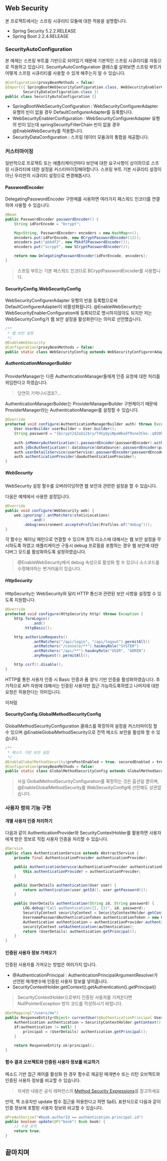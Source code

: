 ## Web Security
본 프로젝트에서는 스프링 시큐리티 모듈에 대한 적용을 설명합니다.

- Spring Security 5.2.2.RELEASE
- Spring Boot 2.2.4.RELEASE

### SecurityAutoConfiguration
본 예제는 스프링 부트를 기반으로 되어있기 때문에 기본적인 스프링 시큐리티를 자동으로 적용하고 있습니다. SecurityAutoConfiguration 클래스를 살펴보면 스프링 부트가 어떻게 스프링 시큐리티를 사용할 수 있게 해주는지 알 수 있습니다.

```java
@Configuration(proxyBeanMethods = false)
@Import({ SpringBootWebSecurityConfiguration.class, WebSecurityEnablerConfiguration.class,
		SecurityDataConfiguration.class })
public class SecurityAutoConfiguration {}
```

- SpringBootWebSecurityConfiguration : WebSecurityConfigurerAdapter 유형의 빈이 없을 경우 DefaultConfigurerAdapter를 등록합니다.
- WebSecurityEnablerConfiguration : WebSecurityConfigurerAdapter 유형의 빈이 있는데 springSecurityFilterChain 빈이 없을 경우 @EnableWebSecurity를 적용합니다.
- SecurityDataConfiguration : 스프링 데이터 모듈과의 통합을 제공합니다.

### 커스터마이징
일반적으로 프로젝트 또는 애플리케이션마다 보안에 대한 요구사항이 상이하므로 스프링 시큐리티에 대한 설정을 커스터마이징해야합니다. 스프링 부트 기본 시큐리티 설정이 아닌 우리만의 시큐리티 설정으로 변경해봅시다.

#### PasswordEncoder
DelegatingPasswordEncoder 구현체를 사용하면 여러가지 패스워드 인코더를 연결하여 사용할 수 있습니다.

```java
@Bean
public PasswordEncoder passwordEncoder() {
    String idForEncode = "bcrypt";

    Map<String, PasswordEncoder> encoders = new HashMap<>();
    encoders.put(idForEncode, new BCryptPasswordEncoder(12));
    encoders.put("pbkdf2", new Pbkdf2PasswordEncoder());
    encoders.put("scrypt", new SCryptPasswordEncoder());

    return new DelegatingPasswordEncoder(idForEncode, encoders);
}
```

> 스프링 부트는 기본 패스워드 인코더로 BCryptPasswordEncoder를 사용합니다.

#### SecurityConfig.WebSecurityConfig
WebSecurityConfigurerAdapter 유형의 빈을 등록함으로써 DefaultConfigurerAdapter이 비활성화됩니다. @EnableWebSecurity는 WebSecurityEnablerConfiguration에 등록되므로 명시하지않아도 되지만 저는 WebSecurityConfig가 웹 보안 설정을 활성화한다는 의미로 선언했습니다.

```java
/**
 * 웹 보안 설정
 */
@EnableWebSecurity
@Configuration(proxyBeanMethods = false)
public static class WebSecurityConfig extends WebSecurityConfigurerAdapter {}
```

##### AuthenticationManagerBuilder
ProviderManager는 다른 AuthenticationManager들에게 인증 요청에 대한 처리를 위임한다고 하였습니다.

> 당연히 기억나시겠죠?...

AuthenticationManagerBuilder는 ProviderManagerBuilder 구현체이기 때문에 ProviderManager라는 AuthenticationManager를 설정할 수 있습니다.

```java
@Override
protected void configure(AuthenticationManagerBuilder auth) throws Exception {
    User.UserBuilder userBuilder = User.builder();
    String password = "{bcrypt}$2a$12$ry/T4SyQyiNpaWbadf9sne3Cko..q92Oh2klkCMv4XB1qG6cy8iaG";
    
    auth.inMemoryAuthentication().passwordEncoder(passwordEncoder).withUser(userBuilder.username("system").password(password).roles("SYSTEM"));
    auth.jdbcAuthentication().dataSource(dataSource).passwordEncoder(passwordEncoder).withDefaultSchema().withUser(userBuilder.username("admin").password(password).roles("ADMIN"));
    auth.userDetailsService(userService).passwordEncoder(passwordEncoder);
    auth.authenticationProvider(daoAuthenticationProvider);
}
```

##### WebSecurity
WebSecurity 설정 함수를 오버라이딩하면 웹 보안과 관련한 설정을 할 수 있습니다.

다음은 예제에서 사용한 설정입니다.
```java
@Override
public void configure(WebSecurity web) {
    web.ignoring().antMatchers(staticLocations)
            .and()
        .debug(environment.acceptsProfiles(Profiles.of("debug")));
}
```

각 함수는 체이닝 패턴으로 연결할 수 있으며 정적 리소스에 대해서는 웹 보안 설정을 무시하도록 하였고 애플리케이션 구동시 debug 프로필을 포함하는 경우 웹 보안에 대한 디버그 모드를 활성화하도록 설정하였습니다.

> @EnableWebSecurity에서 debug 속성으로 활성화 할 수 있으나 소스코드를 수정해야하는 번거러움이 있습니다.

##### HttpSecurity
HttpSecurity는 WebSecurity와 달리 HTTP 통신과 관련된 보안 사항을 설정할 수 있도록 지원합니다. 

```java
@Override
protected void configure(HttpSecurity http) throws Exception {
    http.formLogin()
            .and()
        .httpBasic();

    http.authorizeRequests()
            .antMatchers("/api/login", "/api/logout").permitAll()
            .antMatchers("/console/**").hasAnyRole("SYSTEM")
            .antMatchers("/api/**").hasAnyRole("USER", "ADMIN")
            .anyRequest().permitAll();

    http.csrf().disable();
}
```

HTTP를 통한 사용자 인증 시 Basic 인증과 폼 양식 기반 인증을 활성화하였습니다. 추가적으로 API 자원에 대해서는 인증된 사용자만 접근 가능하도록하였고 나머지에 대한 요청은 허용한다는 의미입니다.  

이처럼 

#### SecurityConfig.GlobalMethodSecurityConfig
GlobalMethodSecurityConfiguration 클래스를 확장하여 설정을 커스터마이징 할 수 있으며 @EnableGlobalMethodSecurity으로 전역 메소드 보안을 활성화 할 수 있습니다.

```java
/**
 * 메소드 기반 보안 설정
 */
@EnableGlobalMethodSecurity(prePostEnabled = true, securedEnabled = true, jsr250Enabled = false)
@Configuration(proxyBeanMethods = false)
public static class GlobalMethodSecurityConfig extends GlobalMethodSecurityConfiguration {}
```

> 사실 GlobalMethodSecurityConfiguration를 확장하는 것은 옵션일 뿐이며, @EnableGlobalMethodSecurity를 WebSecurityConfig에 선언해도 상관없습니다.

### 사용자 정의 기능 구현

#### 개별 사용자 인증 처리하기
다음과 같이 AuthenticationProvider와 SecurityContextHolder를 활용하면 사용자에게 받은 정보로 직접 사용자 인증을 처리할 수 있습니다. 

```java
@Service
public class AuthenticationService extends AbstractService {
    private final AuthenticationProvider authenticationProvider;

    public AuthenticationService(AuthenticationProvider authenticationProvider) {
        this.authenticationProvider = authenticationProvider;
    }

    public UserDetails authentication(User user) {
        return authentication(user.getId(), user.getPassword());
    }

    public UserDetails authentication(String id, String password) {
        LOG.debug("Call authentication({}, {})", id, password);
        SecurityContext securityContext = SecurityContextHolder.getContext();
        UsernamePasswordAuthenticationToken authenticationToken = new UsernamePasswordAuthenticationToken(id, password);
        Authentication authentication = authenticationProvider.authenticate(authenticationToken);
        securityContext.setAuthentication(authentication);
        return (UserDetails) authentication.getPrincipal();
    }
}
```

#### 인증된 사용자 정보 가져오기
인증된 사용자를 가져오는 방법은 여러가지 입니다.

- @AuthenticationPrincipal : AuthenticationPrincipalArgumentResolver가 선언된 매개변수에 인증된 사용자 정보를 넣어줍니다.
- SecurityContextHolder.getContext().getAuthentication().getPrincipal()

> SecurityContextHolder으로부터 인증된 사용자를 가져온다면 NullPointerException 방지 코드를 작성하시기 바랍니다.

```java
@GetMapping("/users/me")
public ResponseEntity<Object> currentUser(@AuthenticationPrincipal UserDetails principal) {
    Authentication authentication = SecurityContextHolder.getContext().getAuthentication();
    if(authentication != null) {
        principal = (UserDetails) authentication.getPrincipal();
    }

    return ResponseEntity.ok(principal);
}
```

#### 함수 결과 오브젝트와 인증된 사용자 정보를 비교하기
메소드 기반 접근 제어를 활성화 한 경우 함수로 제공된 매개변수 또는 리턴 오브젝트와 인증된 사용자 정보를 비교할 수 있습니다.

> 자세한 내용은 공식 레퍼런스의 [Method Security Expressions](https://docs.spring.io/spring-security/site/docs/5.2.2.RELEASE/reference/html5/#method-security-expressions)를 참고하세요

만약, 책 소유자만 update 함수 접근을 허용한다고 하면 SpEL 표현식으로 다음과 같이 인증 정보에 포함된 사용자 정보와 비교할 수 있습니다.

```java
@PreAuthorize("#book.authorId == authentication.principal.id")
public boolean update(@P("book") Book book) {
    // 수정 로직
    return true;
}
```

## 끝마치며
